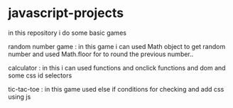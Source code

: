 # javascript-projects


in this repository i do some basic games 


random number game : in this game i can used Math object  to get random number  and used Math.floor for to round the previous number..



calculator : in this i can used functions and onclick functions and dom and some css id selectors



tic-tac-toe : in this game used else if conditions for checking and add css using js 







